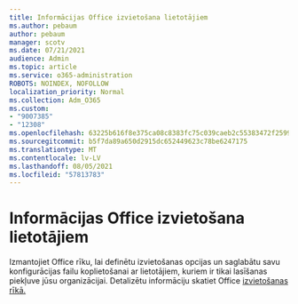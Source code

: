 ```yaml
---
title: Informācijas Office izvietošana lietotājiem
ms.author: pebaum
author: pebaum
manager: scotv
ms.date: 07/21/2021
audience: Admin
ms.topic: article
ms.service: o365-administration
ROBOTS: NOINDEX, NOFOLLOW
localization_priority: Normal
ms.collection: Adm_O365
ms.custom:
- "9007385"
- "12308"
ms.openlocfilehash: 63225b616f8e375ca08c8383fc75c039caeb2c55383472f259963f91f9944c55
ms.sourcegitcommit: b5f7da89a650d2915dc652449623c78be6247175
ms.translationtype: MT
ms.contentlocale: lv-LV
ms.lasthandoff: 08/05/2021
ms.locfileid: "57813783"
---
```

# <a name="deploy-office-to-your-users"></a>Informācijas Office izvietošana lietotājiem

Izmantojiet Office rīku, lai definētu izvietošanas opcijas un saglabātu savu konfigurācijas failu koplietošanai ar lietotājiem, kuriem ir tikai lasīšanas piekļuve jūsu organizācijai. Detalizētu informāciju skatiet Office [izvietošanas rīkā.](https://admin.microsoft.com/AdminPortal/Home#/modernonboarding/cdnwizard)